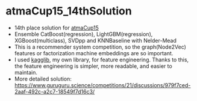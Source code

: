 # atmaCup15_14thSolution

- 14th place solution for [atmaCup15](https://www.guruguru.science/competitions/21)
- Ensemble CatBoost(regression), LightGBM(regression), XGBoost(multiclass), SVDpp and KNNBaseline with Nelder-Mead
- This is a recommender system competition, so the graph(Node2Vec) features or factorization machine embeddings are so important.
- I used [kagglib](https://github.com/shu421/kagglib), my own library, for feature engineering. Thanks to this, the feature engineering is simpler, more readable, and easier to maintain.
- More detailed solution: https://www.guruguru.science/competitions/21/discussions/979f7ced-2aaf-492c-a2c7-18549f7d16c3/
